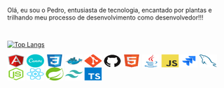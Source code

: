 Olá, eu sou o Pedro, entusiasta de tecnologia, encantado por plantas e trilhando meu processo de desenvolvimento como desenvolvedor!!!


<div style="display: inline_block"><br>




[![Top Langs](https://github-readme-stats.vercel.app/api/top-langs/?username=Pedrohcm1&theme=merko)](https://github.com/Pedrohcm1/github-readme-stats)

  <img alt="" align="center" height="30" width="40" src="https://github.com/Pedrohcm1/Pedrohcm1/blob/main/assets/icons/angularjs-original.svg" />
  <img alt="" align="center" height="30" width="40" src="https://github.com/Pedrohcm1/Pedrohcm1/blob/main/assets/icons/canva-original.svg" />
  <img alt="" align="center" height="30" width="40" src="https://github.com/Pedrohcm1/Pedrohcm1/blob/main/assets/icons/css3-original.svg" />
  <img alt="" align="center" height="30" width="40" src="https://github.com/Pedrohcm1/Pedrohcm1/blob/main/assets/icons/docker-original.svg" />
  <img alt="" align="center" height="30" width="40" src="https://github.com/Pedrohcm1/Pedrohcm1/blob/main/assets/icons/git-original.svg" />
  <img alt="" align="center" height="30" width="40" src="https://github.com/Pedrohcm1/Pedrohcm1/blob/main/assets/icons/github-original.svg" />
  <img alt="" align="center" height="30" width="40" src="https://github.com/Pedrohcm1/Pedrohcm1/blob/main/assets/icons/html5-original.svg" />
  <img alt="" align="center" height="30" width="40" src="https://github.com/Pedrohcm1/Pedrohcm1/blob/main/assets/icons/java-original.svg" />
  <img alt="" align="center" height="30" width="40" src="https://github.com/Pedrohcm1/Pedrohcm1/blob/main/assets/icons/javascript-original.svg" />
  <img alt="" align="center" height="30" width="40" src="https://github.com/Pedrohcm1/Pedrohcm1/blob/main/assets/icons/jira-original.svg" />
  <img alt="" align="center" height="30" width="40" src="https://github.com/Pedrohcm1/Pedrohcm1/blob/main/assets/icons/mysql-original.svg" />
  <img alt="" align="center" height="30" width="40" src="https://github.com/Pedrohcm1/Pedrohcm1/blob/main/assets/icons/nodejs-original.svg" />
  <img alt="" align="center" height="30" width="40" src="https://github.com/Pedrohcm1/Pedrohcm1/blob/main/assets/icons/react-original.svg" />
  <img alt="" align="center" height="30" width="40" src="https://github.com/Pedrohcm1/Pedrohcm1/blob/main/assets/icons/spring-original.svg" />
  <img alt="" align="center" height="30" width="40" src="https://github.com/Pedrohcm1/Pedrohcm1/blob/main/assets/icons/tailwindcss-plain.svg" />
  <img alt="" align="center" height="30" width="40" src="https://github.com/Pedrohcm1/Pedrohcm1/blob/main/assets/icons/typescript-original.svg" />

          
</div>
